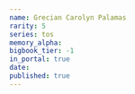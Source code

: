 ```yaml
---
name: Grecian Carolyn Palamas
rarity: 5
series: tos
memory_alpha:
bigbook_tier: -1
in_portal: true
date:
published: true
---
```



